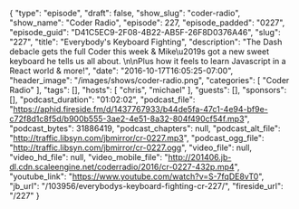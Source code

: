 {
  "type": "episode",
  "draft": false,
  "show_slug": "coder-radio",
  "show_name": "Coder Radio",
  "episode": 227,
  "episode_padded": "0227",
  "episode_guid": "D41C5EC9-2F08-4B22-AB5F-26F8D0376A46",
  "slug": "227",
  "title": "Everybody's Keyboard Fighting",
  "description": "The Dash debacle gets the full Coder this week & Mike\u2019s got a new sweet keyboard he tells us all about. \n\nPlus how it feels to learn Javascript in a React world & more!",
  "date": "2016-10-17T16:05:25-07:00",
  "header_image": "/images/shows/coder-radio.png",
  "categories": [
    "Coder Radio"
  ],
  "tags": [],
  "hosts": [
    "chris",
    "michael"
  ],
  "guests": [],
  "sponsors": [],
  "podcast_duration": "01:02:02",
  "podcast_file": "https://aphid.fireside.fm/d/1437767933/b44de5fa-47c1-4e94-bf9e-c72f8d1c8f5d/b900b555-3ae2-4e51-8a32-804f490cf54f.mp3",
  "podcast_bytes": 31886419,
  "podcast_chapters": null,
  "podcast_alt_file": "http://traffic.libsyn.com/jbmirror/cr-0227.mp3",
  "podcast_ogg_file": "http://traffic.libsyn.com/jbmirror/cr-0227.ogg",
  "video_file": null,
  "video_hd_file": null,
  "video_mobile_file": "http://201406.jb-dl.cdn.scaleengine.net/coderradio/2016/cr-0227-432p.mp4",
  "youtube_link": "https://www.youtube.com/watch?v=S-7fqDE8vT0",
  "jb_url": "/103956/everybodys-keyboard-fighting-cr-227/",
  "fireside_url": "/227"
}

